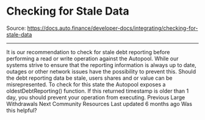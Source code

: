 # Checking for Stale Data

Source: https://docs.auto.finance/developer-docs/integrating/checking-for-stale-data

---

It is our recommendation to check for stale debt reporting before performing a read or write operation against the Autopool. While our systems strive to ensure that the reporting information is always up to date, outages or other network issues have the possibility to prevent this. Should the debt reporting data be stale, users shares and or value can be misrepresented.
To check for this state the Autopool exposes a
oldestDebtReporting()
function. If this returned timestamp is older than 1 day, you should prevent your operation from executing.
Previous
Large Withdrawals
Next
Community Resources
Last updated
6 months ago
Was this helpful?